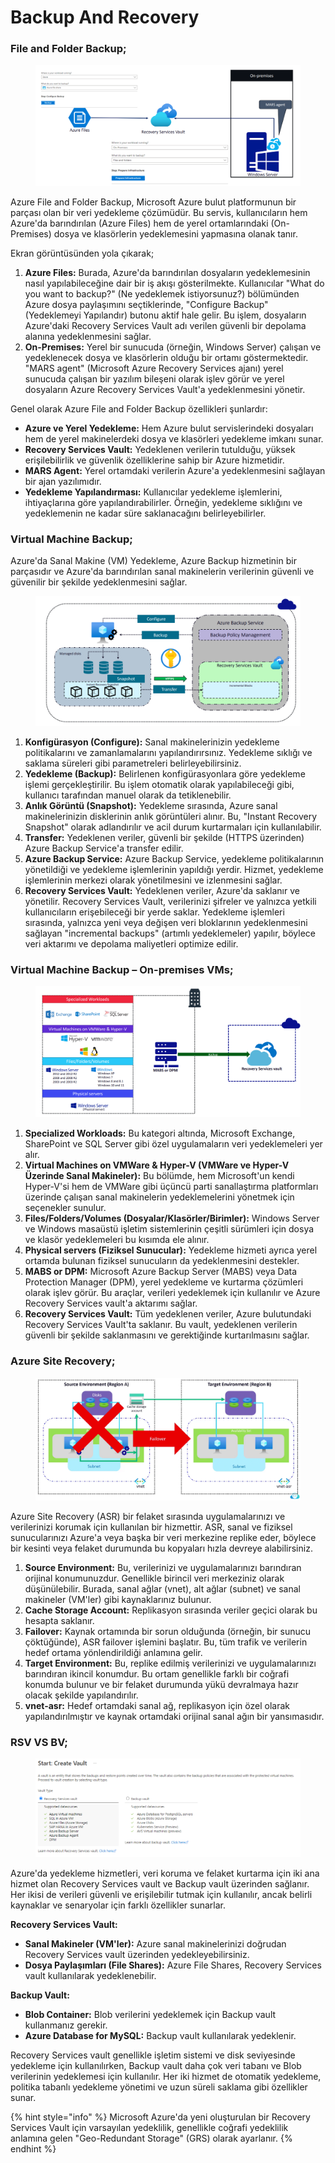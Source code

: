 # Backup And Recovery

### File and Folder Backup;

<figure><img src="../.gitbook/assets/image (218).png" alt=""><figcaption></figcaption></figure>

Azure File and Folder Backup, Microsoft Azure bulut platformunun bir parçası olan bir veri yedekleme çözümüdür. Bu servis, kullanıcıların hem Azure'da barındırılan (Azure Files) hem de yerel ortamlarındaki (On-Premises) dosya ve klasörlerin yedeklemesini yapmasına olanak tanır.

Ekran görüntüsünden yola çıkarak;

1. **Azure Files:** Burada, Azure'da barındırılan dosyaların yedeklemesinin nasıl yapılabileceğine dair bir iş akışı gösterilmekte. Kullanıcılar "What do you want to backup?" (Ne yedeklemek istiyorsunuz?) bölümünden Azure dosya paylaşımını seçtiklerinde, "Configure Backup" (Yedeklemeyi Yapılandır) butonu aktif hale gelir. Bu işlem, dosyaların Azure'daki Recovery Services Vault adı verilen güvenli bir depolama alanına yedeklenmesini sağlar.
2. **On-Premises:** Yerel bir sunucuda (örneğin, Windows Server) çalışan ve yedeklenecek dosya ve klasörlerin olduğu bir ortamı göstermektedir. "MARS agent" (Microsoft Azure Recovery Services ajanı) yerel sunucuda çalışan bir yazılım bileşeni olarak işlev görür ve yerel dosyaların Azure Recovery Services Vault'a yedeklenmesini yönetir.

Genel olarak Azure File and Folder Backup özellikleri şunlardır:

* **Azure ve Yerel Yedekleme:** Hem Azure bulut servislerindeki dosyaları hem de yerel makinelerdeki dosya ve klasörleri yedekleme imkanı sunar.
* **Recovery Services Vault:** Yedeklenen verilerin tutulduğu, yüksek erişilebilirlik ve güvenlik özelliklerine sahip bir Azure hizmetidir.
* **MARS Agent:** Yerel ortamdaki verilerin Azure'a yedeklenmesini sağlayan bir ajan yazılımıdır.
* **Yedekleme Yapılandırması:** Kullanıcılar yedekleme işlemlerini, ihtiyaçlarına göre yapılandırabilirler. Örneğin, yedekleme sıklığını ve yedeklemenin ne kadar süre saklanacağını belirleyebilirler.

### Virtual Machine Backup;

Azure'da Sanal Makine (VM) Yedekleme, Azure Backup hizmetinin bir parçasıdır ve Azure'da barındırılan sanal makinelerin verilerinin güvenli ve güvenilir bir şekilde yedeklenmesini sağlar.&#x20;

<figure><img src="../.gitbook/assets/image (219).png" alt=""><figcaption></figcaption></figure>

1. **Konfigürasyon (Configure):** Sanal makinelerinizin yedekleme politikalarını ve zamanlamalarını yapılandırırsınız. Yedekleme sıklığı ve saklama süreleri gibi parametreleri belirleyebilirsiniz.
2. **Yedekleme (Backup):** Belirlenen konfigürasyonlara göre yedekleme işlemi gerçekleştirilir. Bu işlem otomatik olarak yapılabileceği gibi, kullanıcı tarafından manuel olarak da tetiklenebilir.
3. **Anlık Görüntü (Snapshot):** Yedekleme sırasında, Azure sanal makinelerinizin disklerinin anlık görüntüleri alınır. Bu, "Instant Recovery Snapshot" olarak adlandırılır ve acil durum kurtarmaları için kullanılabilir.
4. **Transfer:** Yedeklenen veriler, güvenli bir şekilde (HTTPS üzerinden) Azure Backup Service'a transfer edilir.
5. **Azure Backup Service:** Azure Backup Service, yedekleme politikalarının yönetildiği ve yedekleme işlemlerinin yapıldığı yerdir. Hizmet, yedekleme işlemlerinin merkezi olarak yönetilmesini ve izlenmesini sağlar.
6. **Recovery Services Vault:** Yedeklenen veriler, Azure'da saklanır ve yönetilir. Recovery Services Vault, verilerinizi şifreler ve yalnızca yetkili kullanıcıların erişebileceği bir yerde saklar. Yedekleme işlemleri sırasında, yalnızca yeni veya değişen veri bloklarının yedeklenmesini sağlayan "incremental backups" (artımlı yedeklemeler) yapılır, böylece veri aktarımı ve depolama maliyetleri optimize edilir.

### Virtual Machine Backup – On-premises VMs;

<figure><img src="../.gitbook/assets/image (220).png" alt=""><figcaption></figcaption></figure>

1. **Specialized Workloads:** Bu kategori altında, Microsoft Exchange, SharePoint ve SQL Server gibi özel uygulamaların veri yedeklemeleri yer alır.
2. **Virtual Machines on VMWare & Hyper-V (VMWare ve Hyper-V Üzerinde Sanal Makineler):** Bu bölümde, hem Microsoft'un kendi Hyper-V'si hem de VMWare gibi üçüncü parti sanallaştırma platformları üzerinde çalışan sanal makinelerin yedeklemelerini yönetmek için seçenekler sunulur.
3. **Files/Folders/Volumes (Dosyalar/Klasörler/Birimler):** Windows Server ve Windows masaüstü işletim sistemlerinin çeşitli sürümleri için dosya ve klasör yedeklemeleri bu kısımda ele alınır.
4. **Physical servers (Fiziksel Sunucular):** Yedekleme hizmeti ayrıca yerel ortamda bulunan fiziksel sunucuların da yedeklenmesini destekler.
5. **MABS or DPM:** Microsoft Azure Backup Server (MABS) veya Data Protection Manager (DPM), yerel yedekleme ve kurtarma çözümleri olarak işlev görür. Bu araçlar, verileri yedeklemek için kullanılır ve Azure Recovery Services vault'a aktarımı sağlar.
6. **Recovery Services Vault:** Tüm yedeklenen veriler, Azure bulutundaki Recovery Services Vault'ta saklanır. Bu vault, yedeklenen verilerin güvenli bir şekilde saklanmasını ve gerektiğinde kurtarılmasını sağlar.

### Azure Site Recovery;

<figure><img src="../.gitbook/assets/image (221).png" alt=""><figcaption></figcaption></figure>

Azure Site Recovery (ASR) bir felaket sırasında uygulamalarınızı ve verilerinizi korumak için kullanılan bir hizmettir. ASR, sanal ve fiziksel sunucularınızı Azure'a veya başka bir veri merkezine replike eder, böylece bir kesinti veya felaket durumunda bu kopyaları hızla devreye alabilirsiniz.&#x20;

1. **Source Environment:** Bu, verilerinizi ve uygulamalarınızı barındıran orijinal konumunuzdur. Genellikle birincil veri merkeziniz olarak düşünülebilir. Burada, sanal ağlar (vnet), alt ağlar (subnet) ve sanal makineler (VM'ler) gibi kaynaklarınız bulunur.
2. **Cache Storage Account:** Replikasyon sırasında veriler geçici olarak bu hesapta saklanır.
3. **Failover:** Kaynak ortamında bir sorun olduğunda (örneğin, bir sunucu çöktüğünde), ASR failover işlemini başlatır. Bu, tüm trafik ve verilerin hedef ortama yönlendirildiği anlamına gelir.
4. **Target Environment:** Bu, replike edilmiş verilerinizi ve uygulamalarınızı barındıran ikincil konumdur. Bu ortam genellikle farklı bir coğrafi konumda bulunur ve bir felaket durumunda yükü devralmaya hazır olacak şekilde yapılandırılır.
5. **vnet-asr:** Hedef ortamdaki sanal ağ, replikasyon için özel olarak yapılandırılmıştır ve kaynak ortamdaki orijinal sanal ağın bir yansımasıdır.



### RSV VS BV;

<figure><img src="../.gitbook/assets/image-1-1024x381.png" alt=""><figcaption></figcaption></figure>

Azure'da yedekleme hizmetleri, veri koruma ve felaket kurtarma için iki ana hizmet olan Recovery Services vault ve Backup vault üzerinden sağlanır. Her ikisi de verileri güvenli ve erişilebilir tutmak için kullanılır, ancak belirli kaynaklar ve senaryolar için farklı özellikler sunarlar.

**Recovery Services Vault:**

* **Sanal Makineler (VM'ler):** Azure sanal makinelerinizi doğrudan Recovery Services vault üzerinden yedekleyebilirsiniz.&#x20;
* **Dosya Paylaşımları (File Shares):** Azure File Shares, Recovery Services vault kullanılarak yedeklenebilir.

**Backup Vault:**

* **Blob Container:** Blob verilerini yedeklemek için Backup vault kullanmanız gerekir.&#x20;
* **Azure Database for MySQL:** Backup vault kullanılarak yedeklenir.

Recovery Services vault genellikle işletim sistemi ve disk seviyesinde yedekleme için kullanılırken, Backup vault daha çok veri tabanı ve Blob verilerinin yedeklemesi için kullanılır. Her iki hizmet de otomatik yedekleme, politika tabanlı yedekleme yönetimi ve uzun süreli saklama gibi özellikler sunar.



{% hint style="info" %}
Microsoft Azure'da yeni oluşturulan bir Recovery Services Vault için varsayılan yedeklilik, genellikle coğrafi yedeklilik anlamına gelen "Geo-Redundant Storage" (GRS) olarak ayarlanır.
{% endhint %}

